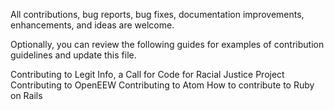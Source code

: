 All contributions, bug reports, bug fixes, documentation improvements, enhancements, and ideas are welcome.

Optionally, you can review the following guides for examples of contribution guidelines and update this file.

Contributing to Legit Info, a Call for Code for Racial Justice Project
Contributing to OpenEEW
Contributing to Atom
How to contribute to Ruby on Rails
